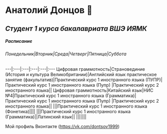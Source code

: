 # **Анатолий Донцов**  :man:
## *Студент 1 курса бакалавриата ВШЭ ИЯМК* 
##### Расписание

###### Понедельник|Вторник|Среда|Четверг|Пятница|Суббота
---|:---|:---|:---|:---|:---
Цифровая граммотность|Страновединие (История и культура Великобритании)|Английский язык практическое занятие (факультатив)|Практический курс 1 иностранного языка (ПУПР)|Практический курс 1 иностранного языка (Пупр) |Практический курс 2 иностранного языка|| 
Цифровая граммотность|Китайский язык|НИС №4|Практический курс 1 иностранного языка (Грамматика)|Практический курс 1 иностранного языка (Пупр) |Практический курс 2 иностранного языка|| 
|||Практический курс 1 иностранного языка (Фонетика)|||| 
|||Практический курс 1 иностранного языка (Грамматика)||Латинский язык|| 
||||||| 

Мой профиль Вконтакте (<https://vk.com/dontsov1999>)
